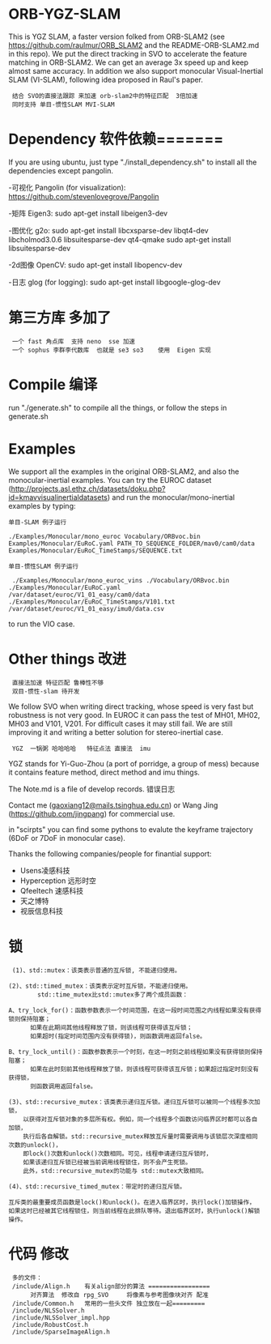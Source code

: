 # ORB-YGZ-SLAM
This is YGZ SLAM, a faster version folked from ORB-SLAM2 (see https://github.com/raulmur/ORB_SLAM2 and the README-ORB-SLAM2.md in this repo). We put the direct tracking in SVO to accelerate the feature matching in ORB-SLAM2. We can get an average 3x speed up and keep almost same accuracy. In addition we also support monocular Visual-Inertial SLAM (VI-SLAM), following idea proposed in Raul's paper.

     结合 SVO的直接法跟踪 来加速 orb-slam2中的特征匹配  3倍加速
     同时支持 单目-惯性SLAM MVI-SLAM

# Dependency  软件依赖=======
If you are using ubuntu, just type "./install_dependency.sh" to install all the dependencies except pangolin.

-可视化   Pangolin (for visualization): https://github.com/stevenlovegrove/Pangolin 

-矩阵     Eigen3: sudo apt-get install libeigen3-dev

-图优化   g2o: sudo apt-get install libcxsparse-dev libqt4-dev libcholmod3.0.6 libsuitesparse-dev qt4-qmake 
          sudo apt-get install libsuitesparse-dev

-2d图像   OpenCV: sudo apt-get install libopencv-dev

-日志     glog (for logging): sudo apt-get install libgoogle-glog-dev


# 第三方库 多加了
     一个 fast 角点库  支持 neno  sse 加速
     一个 sophus 李群李代数库  也就是 se3 so3    使用  Eigen 实现

# Compile  编译
run "./generate.sh" to compile all the things, or follow the steps in generate.sh

# Examples
We support all the examples in the original ORB-SLAM2, 
and also the monocular-inertial examples. 
You can try the EUROC dataset (http://projects.asl.ethz.ch/datasets/doku.php?id=kmavvisualinertialdatasets) and
run the monocular/mono-inertial examples by 
typing:

    单目-SLAM 例子运行

```
./Examples/Monocular/mono_euroc Vocabulary/ORBvoc.bin Examples/Monocular/EuRoC.yaml PATH_TO_SEQUENCE_FOLDER/mav0/cam0/data Examples/Monocular/EuRoC_TimeStamps/SEQUENCE.txt 
```

    单目-惯性SLAM 例子运行
```
 ./Examples/Monocular/mono_euroc_vins ./Vocabulary/ORBvoc.bin ./Examples/Monocular/EuRoC.yaml /var/dataset/euroc/V1_01_easy/cam0/data ./Examples/Monocular/EuRoC_TimeStamps/V101.txt /var/dataset/euroc/V1_01_easy/imu0/data.csv
```

to run the VIO case.

# Other things  改进
     直接法加速 特征匹配 鲁棒性不够
     双目-惯性-slam 待开发
     
We follow SVO when writing direct tracking, whose speed is very fast but robustness is not very good. 
In EUROC it can pass the test of MH01, MH02, MH03 and V101, V201. 
For difficult cases it may still fail. 
We are still improving it and writing a better solution for stereo-inertial case.

     YGZ  一锅粥 哈哈哈哈   特征点法 直接法  imu
      
YGZ stands for Yi-Guo-Zhou (a port of porridge, a group of mess) because it contains feature method, direct method and imu things.

The Note.md is a file of develop records.  错误日志

Contact me (gaoxiang12@mails.tsinghua.edu.cn) or Wang Jing (https://github.com/jingpang) for commercial use.

in "scirpts" you can find some pythons to evalute the keyframe trajectory (6DoF or 7DoF in monocular case).

Thanks the following companies/people for finantial support:

- Usens凌感科技
- Hyperception 远形时空
- Qfeeltech 速感科技
- 天之博特
- 视辰信息科技

#  锁

     (1)、std::mutex：该类表示普通的互斥锁, 不能递归使用。

	(2)、std::timed_mutex：该类表示定时互斥锁，不能递归使用。
	        std::time_mutex比std::mutex多了两个成员函数：

	A、try_lock_for()：函数参数表示一个时间范围，在这一段时间范围之内线程如果没有获得锁则保持阻塞；
	      如果在此期间其他线程释放了锁，则该线程可获得该互斥锁；
	      如果超时(指定时间范围内没有获得锁)，则函数调用返回false。

	B、try_lock_until()：函数参数表示一个时刻，在这一时刻之前线程如果没有获得锁则保持阻塞；
	      如果在此时刻前其他线程释放了锁，则该线程可获得该互斥锁；如果超过指定时刻没有获得锁，
	      则函数调用返回false。

	(3)、std::recursive_mutex：该类表示递归互斥锁。递归互斥锁可以被同一个线程多次加锁，
		以获得对互斥锁对象的多层所有权。例如，同一个线程多个函数访问临界区时都可以各自加锁，
		执行后各自解锁。std::recursive_mutex释放互斥量时需要调用与该锁层次深度相同次数的unlock()，
		即lock()次数和unlock()次数相同。可见，线程申请递归互斥锁时，
		如果该递归互斥锁已经被当前调用线程锁住，则不会产生死锁。
		此外，std::recursive_mutex的功能与 std::mutex大致相同。

	(4)、std::recursive_timed_mutex：带定时的递归互斥锁。

	互斥类的最重要成员函数是lock()和unlock()。在进入临界区时，执行lock()加锁操作，
	如果这时已经被其它线程锁住，则当前线程在此排队等待。退出临界区时，执行unlock()解锁操作。


# 代码 修改
     多的文件：
     /include/Align.h    有关align部分的算法 =================
          对齐算法  修改自 rpg_SVO     将像素与参考图像块对齐 配准
     /include/Common.h   常用的一些头文件 独立放在一起=========
     /include/NLSSolver.h
     /include/NLSSolver_impl.hpp
     /include/RobustCost.h
     /include/SparseImageAlign.h
     


